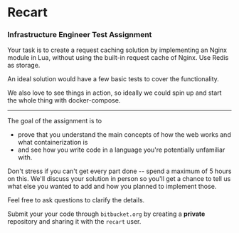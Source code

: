# Recart 

### Infrastructure Engineer Test Assignment

Your task is to create a request caching solution by implementing an Nginx module in Lua, 
without using the built-in request cache of Nginx. Use Redis as storage.

An ideal solution would have a few basic tests to cover the functionality. 

We also love to see things in action, so ideally we could spin up and start the whole thing with docker-compose.

---

The goal of the assignment is to

- prove that you understand the main concepts of how the web works and what containerization is 
- and see how you write code in a language you're potentially unfamiliar with.

Don't stress if you can't get every part done -- spend a maximum of 5 hours on this. 
We'll discuss your solution in person so you'll get a chance to tell us what else you wanted to add and how you planned to implement those.

Feel free to ask questions to clarify the details.

Submit your your code through `bitbucket.org` by creating a **private** repository and sharing it with the `recart` user.
